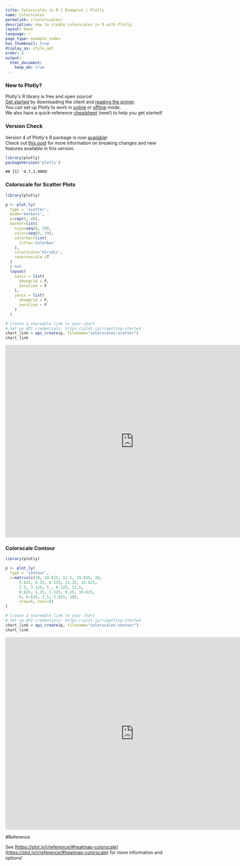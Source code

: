 ```yaml
---
title: Colorscales in R | Examples | Plotly
name: Colorscales
permalink: r/colorscales/
description: How to create colorscales in R with Plotly.
layout: base
language: r
page_type: example_index
has_thumbnail: true
display_as: style_opt
order: 6
output:
  html_document:
    keep_md: true
---
```




### New to Plotly?

Plotly's R library is free and open source!<br>
[Get started](https://plot.ly/r/getting-started/) by downloading the client and [reading the primer](https://plot.ly/r/getting-started/).<br>
You can set up Plotly to work in [online](https://plot.ly/r/getting-started/#hosting-graphs-in-your-online-plotly-account) or [offline](https://plot.ly/r/offline/) mode.<br>
We also have a quick-reference [cheatsheet](https://images.plot.ly/plotly-documentation/images/r_cheat_sheet.pdf) (new!) to help you get started!

### Version Check

Version 4 of Plotly's R package is now [available](https://plot.ly/r/getting-started/#installation)!<br>
Check out [this post](http://moderndata.plot.ly/upgrading-to-plotly-4-0-and-above/) for more information on breaking changes and new features available in this version.


```r
library(plotly)
packageVersion('plotly')
```

```
## [1] '4.7.1.9000'
```

### Colorscale for Scatter Plots


```r
library(plotly)

p <- plot_ly(
  type = 'scatter',
  mode='markers',
  y=rep(5, 40),
  marker=list(
    size=seq(0, 39),
    color=seq(0, 39),
    colorbar=list(
      title='Colorbar'
    ),
    colorscale='Viridis',
    reversescale =T
  )
  ) %>%
  layout(
    xaxis = list(
      showgrid = F,
      zeroline = F
    ),
    yaxis = list(
      showgrid = F,
      zeroline = F
    )
  )

# Create a shareable link to your chart
# Set up API credentials: https://plot.ly/r/getting-started
chart_link = api_create(p, filename="colorscales-scatter")
chart_link
```

<iframe src="https://plot.ly/~RPlotBot/5424.embed" width="800" height="600" id="igraph" scrolling="no" seamless="seamless" frameBorder="0"> </iframe>

### Colorscale Contour


```r
library(plotly)

p <- plot_ly(
  type = 'contour',
  z=matrix(c(10, 10.625, 12.5, 15.625, 20,
      5.625, 6.25, 8.125, 11.25, 15.625,
      2.5, 3.125, 5., 8.125, 12.5,
      0.625, 1.25, 3.125, 6.25, 10.625,
      0, 0.625, 2.5, 5.625, 10),
      nrow=5, ncol=5)
)

# Create a shareable link to your chart
# Set up API credentials: https://plot.ly/r/getting-started
chart_link = api_create(p, filename="colorscales-contour")
chart_link
```

<iframe src="https://plot.ly/~RPlotBot/5426.embed" width="800" height="600" id="igraph" scrolling="no" seamless="seamless" frameBorder="0"> </iframe>

#Reference

See [https://plot.ly/r/reference/#heatmap-colorscale](https://plot.ly/r/reference/#heatmap-colorscale) for more information and options!
